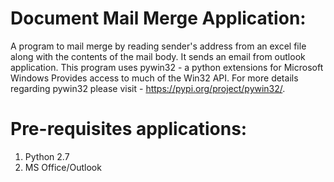 # Document Mail Merge Application: 
A program to mail merge by reading sender's address from an excel file along with the contents of the mail body. It sends an email from outlook application. This program uses pywin32 - a python extensions for Microsoft Windows Provides access to much of the Win32 API. For more details regarding pywin32 please visit - https://pypi.org/project/pywin32/.

# Pre-requisites applications: 
1. Python 2.7
2. MS Office/Outlook

